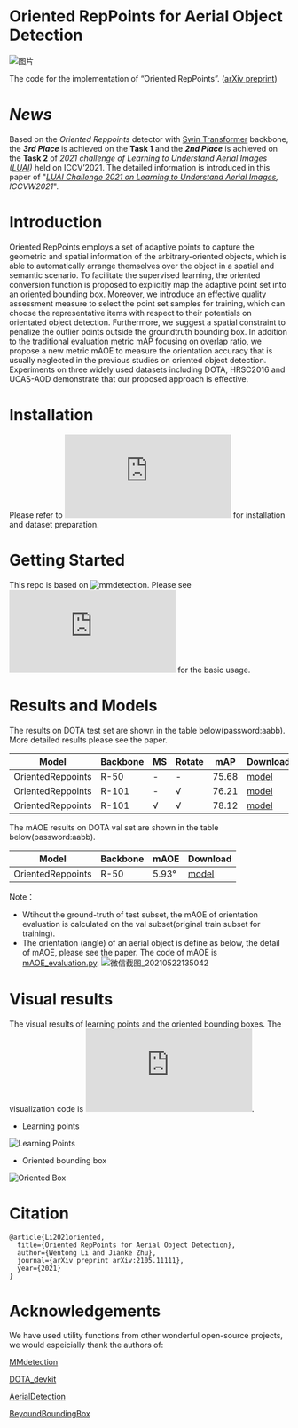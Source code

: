 # Oriented RepPoints for Aerial Object Detection
![图片](https://user-images.githubusercontent.com/32033843/119212550-b44da380-baeb-11eb-9de2-61ce0d812131.png)

The code for the implementation of “Oriented RepPoints”. ([arXiv preprint](https://arxiv.org/abs/2105.11111))

# _News_  
Based on the _Oriented Reppoints_ detector with [Swin Transformer](https://github.com/SwinTransformer/Swin-Transformer-Object-Detection) backbone, the **_3rd Place_** is achieved on the **Task 1** and the **_2nd Place_** is achieved on the **Task 2** of _2021 challenge of Learning to Understand Aerial Images ([LUAI](https://captain-whu.github.io/LUAI2021/index.html))_ held on ICCV’2021. The detailed information is introduced in this paper of "_[LUAI Challenge 2021 on Learning to Understand Aerial Images](https://arxiv.org/abs/2108.13246v1), ICCVW2021_".


# Introduction
Oriented RepPoints employs a set of adaptive points to capture the geometric and spatial information of the arbitrary-oriented objects, which is able to automatically arrange themselves over the object in a spatial and semantic scenario. To facilitate the supervised learning, the oriented conversion function is proposed to explicitly map the adaptive point set into an oriented bounding box. Moreover, we introduce an effective quality assessment measure to select the point set samples for training, which can choose the representative items with respect to their potentials on orientated object detection. Furthermore, we suggest a spatial constraint to penalize the outlier points outside the groundtruth bounding box. In addition to the traditional evaluation metric mAP focusing on overlap ratio, we propose a new metric mAOE to measure the orientation accuracy that is usually neglected in the previous studies on oriented object detection. Experiments on three widely used datasets including DOTA, HRSC2016 and UCAS-AOD demonstrate that our proposed approach is effective. 


# Installation
Please refer to ![install.md](https://github.com/LiWentomng/OrientedRepPoints/blob/main/docs/install.md) for installation and dataset preparation.


# Getting Started 
This repo is based on ![mmdetection](https://github.com/open-mmlab/mmdetection). Please see ![getting_started.md](https://github.com/LiWentomng/OrientedRepPoints/blob/main/docs/getting_started.md) for the basic usage.

# Results and Models
The results on DOTA test set are shown in the table below(password:aabb). More detailed results please see the paper.

  Model| Backbone  | MS | Rotate | mAP | Download
 ----  | ----- | ------  | ------| ------ | ------  
 OrientedReppoints| R-50| - | -| 75.68 |[model](https://pan.baidu.com/s/1fCgmpd3MWoCbI80wYwtV2w)
 OrientedReppoints| R-101| - | √| 76.21 |[model](https://pan.baidu.com/s/1WN2QKMR6vrTzrJGCcukt8A)
 OrientedReppoints| R-101| √ | √ | 78.12|[model](https://pan.baidu.com/s/1Rv2ujQEt56R9nw-QjJlMIg)
 

The mAOE results on DOTA val set are shown in the table below(password:aabb).

  Model| Backbone | mAOE | Download
 ----  | ----- | ------  | ------
 OrientedReppoints| R-50| 5.93° |[model](https://pan.baidu.com/s/1TeHDeuVTKpXd5KdYY51TUA)


 Note：
 * Wtihout the ground-truth of test subset, the mAOE of orientation evaluation is calculated on the val subset(original train subset for training).
 * The orientation (angle) of an aerial object is define as below, the detail of mAOE, please see the paper. The code of mAOE is [mAOE_evaluation.py](https://github.com/LiWentomng/OrientedRepPoints/blob/main/DOTA_devkit/mAOE_evaluation.py).
 ![微信截图_20210522135042](https://user-images.githubusercontent.com/32033843/119216186-be2fd080-bb04-11eb-9736-1f82c6666171.png)

 
# Visual results
The visual results of learning points and the oriented bounding boxes. The visualization code is ![show_learning_points_and_boxes.py](https://github.com/LiWentomng/OrientedRepPoints/blob/main/tools/parse_pkl/show_learning_points_and_boxes.py).

* Learning points

![Learning Points](https://user-images.githubusercontent.com/32033843/119213326-e44b7580-baf0-11eb-93a6-c86fcf80be58.png)

* Oriented bounding box

![Oriented Box](https://user-images.githubusercontent.com/32033843/119213335-edd4dd80-baf0-11eb-86db-459fe2a14735.png)


# Citation
```shell
@article{Li2021oriented,
  title={Oriented RepPoints for Aerial Object Detection},
  author={Wentong Li and Jianke Zhu},
  journal={arXiv preprint arXiv:2105.11111},
  year={2021}
}
```


#  Acknowledgements
We have used utility functions from other wonderful open-source projects, we would espeicially thank the authors of:

[MMdetection](https://github.com/open-mmlab/mmdetection)

[DOTA_devkit](https://github.com/CAPTAIN-WHU/DOTA_devkit)

[AerialDetection](https://github.com/dingjiansw101/AerialDetection)

[BeyoundBoundingBox](https://github.com/sdl-guozonghao/beyondboundingbox)




